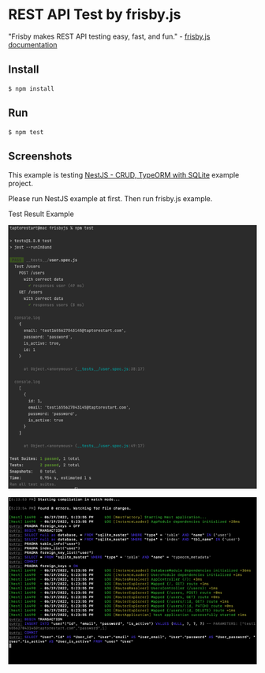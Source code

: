 # REST API Test by frisby.js
"Frisby makes REST API testing easy, fast, and fun." - [frisby.js documentation](https://docs.frisbyjs.com/)

## Install
```ssh
$ npm install
```

## Run
```ssh
$ npm test
```

## Screenshots
This example is testing [NestJS - CRUD, TypeORM with SQLite](https://github.com/taptorestart/nodejs-examples/tree/main/nestjs/nestjs-crud-sqlite) example project.

Please run NestJS example at first. Then run frisby.js example.

Test Result Example

![Test result](screenshots/test-result.png)

![Run server](screenshots/run-server.png)
